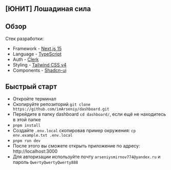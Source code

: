 ## [ЮНИТ] Лошадиная сила
 
## Обзор

Стек разработки:

- Framework - [Next.js 15](https://nextjs.org/13)
- Language - [TypeScript](https://www.typescriptlang.org)
- Auth - [Clerk](https://go.clerk.com/ILdYhn7)
- Styling - [Tailwind CSS v4](https://tailwindcss.com)
- Components - [Shadcn-ui](https://ui.shadcn.com)


## Быстрый старт

- Откройте терминал
- Скопируйте репозиторий `git clone https://github.com/imArseniy/dashboard.git`
- Перейдите в папку dashboard `cd dashboard/`, если ещё не находитесь в этой папке
- `pnpm install`
- Создайте `.env.local` скопировав пример окружения: `cp env.example.txt .env.local`
- `pnpm run dev`
- После этого вы сможете открыть приложение по адресу: http://localhost:3000
- Для авторизации используйте почту `arseniysmirnov774@yandex.ru` и пароль `QwertyQwertyQwerty888`
